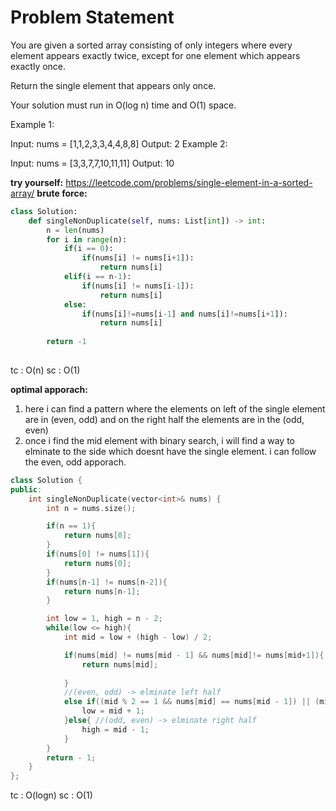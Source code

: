 # Problem Statement
You are given a sorted array consisting of only integers where every element appears exactly twice, except for one element which appears exactly once.

Return the single element that appears only once.

Your solution must run in O(log n) time and O(1) space.

Example 1:

Input: nums = [1,1,2,3,3,4,4,8,8]
Output: 2
Example 2:

Input: nums = [3,3,7,7,10,11,11]
Output: 10

**try yourself:** https://leetcode.com/problems/single-element-in-a-sorted-array/
**brute force:**

```python
class Solution:
    def singleNonDuplicate(self, nums: List[int]) -> int:
        n = len(nums)
        for i in range(n):
            if(i == 0):
                if(nums[i] != nums[i+1]):
                    return nums[i]
            elif(i == n-1):
                if(nums[i] != nums[i-1]):
                    return nums[i]
            else:
                if(nums[i]!=nums[i-1] and nums[i]!=nums[i+1]):
                    return nums[i]
        
        return -1
            
```
tc : O(n)
sc : O(1)

**optimal apporach:**

1. here i can find a pattern where the elements on left of the single element are in (even, odd) and on the right half the elements are in the
(odd, even)
2. once i find the mid element with binary search, i will find a way to elminate to the side which doesnt have the single element. 
i can follow the even, odd apporach. 

```cpp
class Solution {
public:
    int singleNonDuplicate(vector<int>& nums) {
        int n = nums.size();

        if(n == 1){
            return nums[0];
        }
        if(nums[0] != nums[1]){
            return nums[0];
        }
        if(nums[n-1] != nums[n-2]){
            return nums[n-1];
        }

        int low = 1, high = n - 2;
        while(low <= high){
            int mid = low + (high - low) / 2;

            if(nums[mid] != nums[mid - 1] && nums[mid]!= nums[mid+1]){
                return nums[mid];
            
            }
            //(even, odd) -> elminate left half
            else if((mid % 2 == 1 && nums[mid] == nums[mid - 1]) || (mid % 2 == 0 && nums[mid] == nums[mid+1])){
                low = mid + 1;
            }else{ //(odd, even) -> elminate right half
                high = mid - 1;
            } 
        }
        return - 1;
    }
};
```
tc : O(logn)
sc : O(1)

